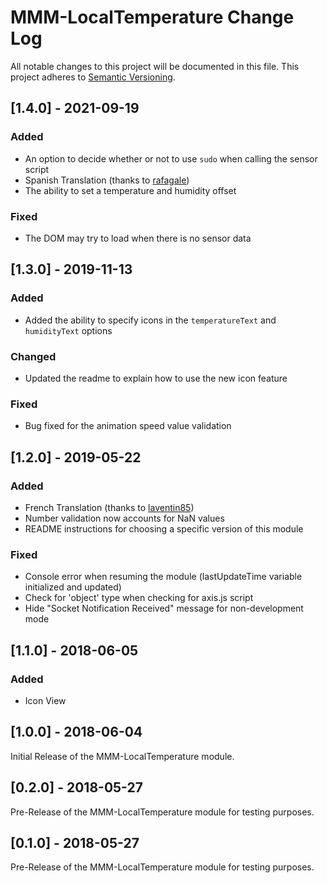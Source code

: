 # MMM-LocalTemperature Change Log
All notable changes to this project will be documented in this file.
This project adheres to [Semantic Versioning](http://semver.org/).

## [1.4.0] - 2021-09-19

### Added
- An option to decide whether or not to use `sudo` when calling the sensor script
- Spanish Translation (thanks to [rafagale](https://github.com/rafagale))
- The ability to set a temperature and humidity offset

### Fixed
- The DOM may try to load when there is no sensor data

## [1.3.0] - 2019-11-13

### Added
- Added the ability to specify icons in the `temperatureText` and `humidityText` options

### Changed
- Updated the readme to explain how to use the new icon feature

### Fixed
- Bug fixed for the animation speed value validation

## [1.2.0] - 2019-05-22

### Added
- French Translation (thanks to [laventin85](https://github.com/laventin85))
- Number validation now accounts for NaN values
- README instructions for choosing a specific version of this module

### Fixed
- Console error when resuming the module (lastUpdateTime variable initialized and updated)
- Check for 'object' type when checking for axis.js script
- Hide "Socket Notification Received" message for non-development mode

## [1.1.0] - 2018-06-05

### Added
- Icon View

## [1.0.0] - 2018-06-04

Initial Release of the MMM-LocalTemperature module. 

## [0.2.0] - 2018-05-27

Pre-Release of the MMM-LocalTemperature module for testing purposes. 

## [0.1.0] - 2018-05-27

Pre-Release of the MMM-LocalTemperature module for testing purposes. 
